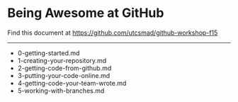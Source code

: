 # Being Awesome at GitHub

Find this document at https://github.com/utcsmad/github-workshop-f15

---

* 0-getting-started.md
* 1-creating-your-repository.md
* 2-getting-code-from-github.md
* 3-putting-your-code-online.md
* 4-getting-code-your-team-wrote.md
* 5-working-with-branches.md
